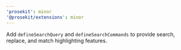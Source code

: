 ```yaml
---
'prosekit': minor
'@prosekit/extensions': minor
---
```


Add `defineSearchQuery` and `defineSearchCommands` to provide search, replace, and match highlighting features.
